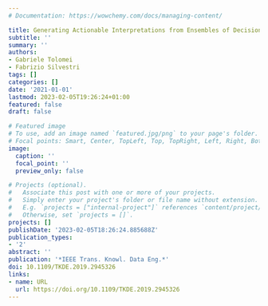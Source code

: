 ```yaml
---
# Documentation: https://wowchemy.com/docs/managing-content/

title: Generating Actionable Interpretations from Ensembles of Decision Trees
subtitle: ''
summary: ''
authors:
- Gabriele Tolomei
- Fabrizio Silvestri
tags: []
categories: []
date: '2021-01-01'
lastmod: 2023-02-05T19:26:24+01:00
featured: false
draft: false

# Featured image
# To use, add an image named `featured.jpg/png` to your page's folder.
# Focal points: Smart, Center, TopLeft, Top, TopRight, Left, Right, BottomLeft, Bottom, BottomRight.
image:
  caption: ''
  focal_point: ''
  preview_only: false

# Projects (optional).
#   Associate this post with one or more of your projects.
#   Simply enter your project's folder or file name without extension.
#   E.g. `projects = ["internal-project"]` references `content/project/deep-learning/index.md`.
#   Otherwise, set `projects = []`.
projects: []
publishDate: '2023-02-05T18:26:24.885688Z'
publication_types:
- '2'
abstract: ''
publication: '*IEEE Trans. Knowl. Data Eng.*'
doi: 10.1109/TKDE.2019.2945326
links:
- name: URL
  url: https://doi.org/10.1109/TKDE.2019.2945326
---
```

